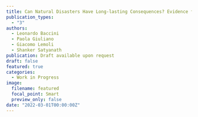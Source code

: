 ```yaml
---
title: Can Natural Disasters Have Long-lasting Consequences? Evidence from a Massive Earthquake in Early Modern Sicily 
publication_types:
  - "3"
authors:
  - Leonardo Baccini
  - Paola Giuliano
  - Giacomo Lemoli
  - Shanker Satyanath
publication: Draft available upon request
draft: false
featured: true
categories:
  - Work in Progress
image:
  filename: featured
  focal_point: Smart
  preview_only: false
date: "2022-03-01T00:00:00Z"
---
```

